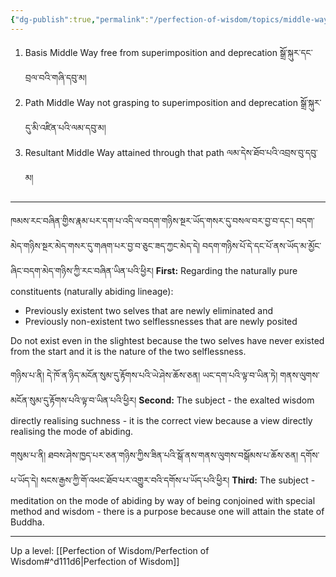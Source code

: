 ```yaml
---
{"dg-publish":true,"permalink":"/perfection-of-wisdom/topics/middle-way/"}
---
```


1. Basis Middle Way free from superimposition and deprecation སྒྲོ་སྐུར་དང་བྲལ་བའི་གཞི་དབུ་མ།
2. Path Middle Way not grasping to superimposition and deprecation སྒྲོ་སྐུར་དུ་མི་འཛིན་པའི་ལམ་དབུ་མ།
3. Resultant Middle Way attained through that path ལམ་དེས་ཐོབ་པའི་འབྲས་བུ་དབུ་མ།

---
ཁམས་རང་བཞིན་གྱིས་རྣམ་པར་དག་པ་འདི་ལ་བདག་གཉིས་སྔར་ཡོད་གསར་དུ་བསལ་བར་བྱ་བ་དང་། 
བདག་མེད་གཉིས་སྔར་མེད་གསར་དུ་གཞག་པར་བྱ་བ་ཅུང་ཟད་ཀྱང་མེད་དེ། 
བདག་གཉིས་པོ་དེ་དང་པོ་ནས་ཡོད་མ་མྱོང་ཞིང་བདག་མེད་གཉིས་ཀྱི་རང་བཞིན་ཡིན་པའི་ཕྱིར།
**First:**
Regarding the naturally pure constituents (naturally abiding lineage):
- Previously existent two selves that are newly eliminated and
- Previously non-existent two selflessnesses that are newly posited

Do not exist even in the slightest because the two selves have never existed from the start and it is the nature of the two selflessness.


གཉིས་པ་ནི། དེ་ཁོ་ན་ཉིད་མངོན་སུམ་དུ་རྟོགས་པའི་ཡེ་ཤེས་ཆོས་ཅན། ཡང་དག་པའི་ལྟ་བ་ཡིན་ཏེ། གནས་ལུགས་མངོན་སུམ་དུ་རྟོགས་པའི་ལྟ་བ་ཡིན་པའི་ཕྱིར།
**Second:**
The subject - the exalted wisdom directly realising suchness - it is the correct view because a view directly realising the mode of abiding.

གསུམ་པ་ནི། ཐབས་ཤེས་ཁྱད་པར་ཅན་གཉིས་ཀྱིས་ཟིན་པའི་སྒོ་ནས་གནས་ལུགས་བསྒོམས་པ་ཆོས་ཅན། དགོས་པ་ཡོད་དེ། 
སངས་རྒྱས་ཀྱི་གོ་འཕང་ཐོབ་པར་འགྱུར་བའི་དགོས་པ་ཡོད་པའི་ཕྱིར།
**Third:**
The subject - meditation on the mode of abiding by way of being conjoined with special method and wisdom - there is a purpose because one will attain the state of Buddha.





---
Up a level: [[Perfection of Wisdom/Perfection of Wisdom#^d111d6\|Perfection of Wisdom]]


